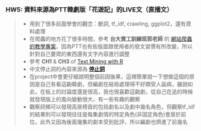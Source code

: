 ### HW5: 資料來源為PTT韓劇版「花遊記」的LIVE文（直播文）
> * 用到了很多前面學會的觀念：斷詞, tf_idf, crawling, ggplot2，還有資料處理
> * 在爬蟲的地方花了很多時間，參考 **台大資工訓練班郭老師** 的 [網站爬蟲的教學專案](https://github.com/yaojenkuo/r-crawler)，因為PTT也有些版面跟使用者的發文習慣有所改變，所以針對自己要爬的東西還有文字內容進行調整
> * 參考 **CH1** & **CH3** of [Text Mining with R](https://www.tidytextmining.com/)
> * 中文停止詞的內容來源為 [**停止詞**](https://github.com/chdd/weibo/blob/master/stopwords/%E4%B8%AD%E6%96%87%E5%81%9C%E7%94%A8%E8%AF%8D%E5%BA%93.txt)
> * 在project中會更仔細說明整個前因後果，這裡簡單說一下想做這個的原因是自己有看這齣韓劇，但編劇在結局處理得不好頗受人詬病，雖說如此，在板上的討論度還是很高，我也很喜歡這齣劇，從自己在追的時候就發現版上的風向變動很大，有一些有趣的觀察
> * 觀察詞頻可以發現高居榜首的包括劇名以及劇中幾名角色，但觀察tf_idf的結果則可以發現往往是每集劇情的特定角色(非固定角色)會居於前位，此外又因為後面幾集的劇本受到批評，所以編劇也擠進了前幾名
